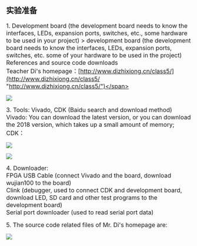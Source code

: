## 实验准备
<span style="font-size:16px;">1. Development board (the development board needs to know the interfaces, LEDs, expansion ports, switches, etc., some hardware to be used in your project) > development board (the development board needs to know the interfaces, LEDs, expansion ports, switches, etc. some of your hardware to be used in the project)</span><br>
<span style="font-size:16px;">References and source code downloads</span><br>
<span style="font-size:16px;">Teacher Di's homepage：[http://www.dizhixiong.cn/class5/](http://www.dizhixiong.cn/class5/ "http://www.dizhixiong.cn/class5/")</span><br>

![](https://rvboards.org/rvboards/dasdu8syrbgvtzvhfj12f4d5/images_dir/1657951914/1.png)

<span style="font-size:16px;">3. Tools: Vivado, CDK (Baidu search and download method)</span><br>
<span style="font-size:16px;">Vivado: You can download the latest version, or you can download the 2018 version, which takes up a small amount of memory;</span><br>
<span style="font-size:16px;">CDK：</span><br>

![](https://rvboards.org/rvboards/dasdu8syrbgvtzvhfj12f4d5/images_dir/1657952145/2.png)

![](https://rvboards.org/rvboards/dasdu8syrbgvtzvhfj12f4d5/images_dir/1657952168/3.png)

<span style="font-size:16px;">4. Downloader:</span><br>
<span style="font-size:16px;">FPGA USB Cable (connect Vivado and the board, download wujian100 to the board)</span><br>
<span style="font-size:16px;">Clink (debugger, used to connect CDK and development board, download LED, SD card and other test programs to the development board)</span><br>
<span style="font-size:16px;">Serial port downloader (used to read serial port data)</span><br>

<span style="font-size:16px;">5. The source code related files of Mr. Di's homepage are:</span><br>

![](https://rvboards.org/rvboards/dasdu8syrbgvtzvhfj12f4d5/images_dir/1657952281/4.png)
